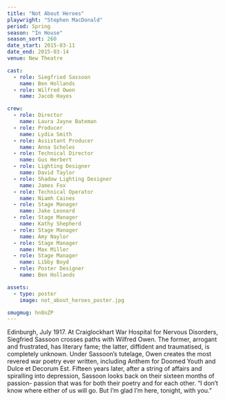 ```yaml
---
title: "Not About Heroes"
playwright: "Stephen MacDonald"
period: Spring
season: "In House"
season_sort: 260
date_start: 2015-03-11
date_end: 2015-03-14
venue: New Theatre

cast:
  - role: Siegfried Sassoon
    name: Ben Hollands
  - role: Wilfred Owen
    name: Jacob Hayes

crew:
  - role: Director
    name: Laura Jayne Bateman
  - role: Producer
    name: Lydia Smith
  - role: Assistant Producer
    name: Anna Scholes
  - role: Technical Director
    name: Gus Herbert
  - role: Lighting Designer
    name: David Taylor
  - role: Shadow Lighting Designer
    name: James Fox
  - role: Technical Operator
    name: Niamh Caines
  - role: Stage Manager
    name: Jake Leonard
  - role: Stage Manager
    name: Kathy Shepherd
  - role: Stage Manager
    name: Amy Naylor
  - role: Stage Manager
    name: Max Miller
  - role: Stage Manager
    name: Libby Boyd
  - role: Poster Designer
    name: Ben Hollands

assets:
  - type: poster
    image: not_about_heroes_poster.jpg

smugmug: hn8nZP
---
```


Edinburgh, July 1917. At Craiglockhart War Hospital for Nervous Disorders, Siegfried Sassoon crosses paths with Wilfred Owen. The former, arrogant and frustrated, has literary fame; the latter, diffident and traumatised, is completely unknown. Under Sassoon’s tutelage, Owen creates the most revered war poetry ever written, including Anthem for Doomed Youth and Dulce et Decorum Est. Fifteen years later, after a string of affairs and spiralling into depression, Sassoon looks back on their sixteen months of passion- passion that was for both their poetry and for each other. “I don’t know where either of us will go. But I’m glad I’m here, tonight, with you.”
